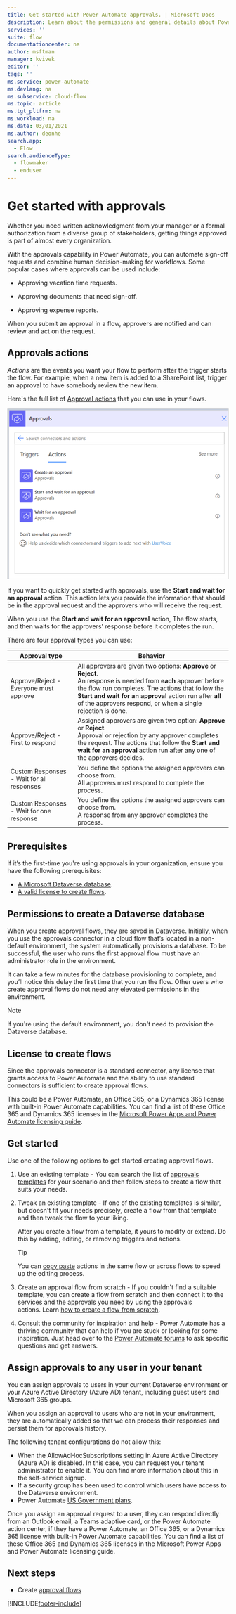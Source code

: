 ```yaml
---
title: Get started with Power Automate approvals. | Microsoft Docs
description: Learn about the permissions and general details about Power Automate approvals.
services: ''
suite: flow
documentationcenter: na
author: msftman
manager: kvivek
editor: ''
tags: ''
ms.service: power-automate
ms.devlang: na
ms.subservice: cloud-flow
ms.topic: article
ms.tgt_pltfrm: na
ms.workload: na
ms.date: 03/01/2021
ms.author: deonhe
search.app: 
  - Flow
search.audienceType: 
  - flowmaker
  - enduser
---
```


# Get started with approvals

Whether you need written acknowledgment from your manager or a formal authorization from a diverse group of stakeholders, getting things approved is part of almost every organization. 

With the approvals capability in Power Automate, you can automate sign-off requests and combine human decision-making for workflows. Some popular cases where approvals can be used include:

   - Approving vacation time requests.

   - Approving documents that need sign-off.

   - Approving expense reports.

When you submit an approval in a flow, approvers are notified and can review and act on the request.

## Approvals actions  
  
*Actions* are the events you want your flow to perform after the trigger starts the flow. For example, when a new item is added to a SharePoint list, trigger an approval to have somebody review the new item. 

Here's the full list of [Approval actions](/connectors/approvals/#actions) that you can use in your flows.  
  
![List of approval actions.](media/get-started-approvals/list-approval-actions.png)

If you want to quickly get started with approvals, use the **Start and wait for an approval** action. This action lets you provide the information that should be in the approval request and the approvers who will receive the request. 

When you use the **Start and wait for an approval** action, The flow starts, and then waits for the approvers' response before it completes the run.  

There are four approval types you can use:

| **Approval type**                         | **Behavior**                                                                                                                                                                                                                                                                                           |
|-------------------------------------------|--------------------------------------------------------------------------------------------------------------------------------------------------------------------------------------------------------------------------------------------------------------------------------------------------------|
| Approve/Reject - Everyone must approve    | All approvers are given two options: **Approve** or **Reject**. <br> An response is needed from **each** approver before the flow run completes. The actions that follow the **Start and wait for an approval** action run after **all** of the approvers respond, or when a single rejection is done.                                                            
| Approve/Reject - First to respond         | Assigned approvers are given two option: **Approve** or **Reject**. <br> Approval or rejection by any approver completes the request. The actions that follow the **Start and wait for an approval** action run after any one of the approvers decides.       
| Custom Responses - Wait for all responses | You define the options the assigned approvers can choose from. <br>All approvers must respond to complete the process.     
| Custom Responses - Wait for one response  | You define the options the assigned approvers can choose from. <br> A response from any approver completes the process.      

## Prerequisites

If it’s the first-time you're using approvals in your organization, ensure you have the following prerequisites:

   - [A Microsoft Dataverse database](#permissions-to-create-a-dataverse-database).
   - [A valid license to create flows](#license-to-create-flows).


## Permissions to create a Dataverse database

When you create approval flows, they are saved in Dataverse. Initially, when you use the approvals connector in a cloud flow that’s located in a non-default environment, the system automatically provisions a database. To be successful, the user who runs the first approval flow must have an administrator role in the environment.

It can take a few minutes for the database provisioning to complete, and you’ll notice this delay the first time that you run the flow. Other users who create approval flows do not need any elevated permissions in the environment.

>[!NOTE]
>If you're using the default environment, you don't need to provision the Dataverse database. 

## License to create flows

Since the approvals connector is a standard connector, any license that grants access to Power Automate and the ability to use standard connectors is sufficient to create approval flows.

This could be a Power Automate, an Office 365, or a Dynamics 365 license with built-in Power Automate capabilities. You can find a list of these Office 365 and Dynamics 365 licenses in the [Microsoft Power Apps and Power Automate licensing guide](https://go.microsoft.com/fwlink/?linkid=2085130).


## Get started

Use one of the following options to get started creating approval flows.
  
1. Use an existing template - You can search the list of [approvals templates](https://flow.microsoft.com/search/?category=Approval) for your scenario and then follow steps to create a flow that suits your needs. 

1. Tweak an existing template - If one of the existing templates is similar, but doesn't fit your needs precisely, create a flow from that template and then tweak the flow to your liking. 

   After you create a flow from a template, it yours to modify or extend. Do this by adding, editing, or removing triggers and actions. 
   
   >[!TIP]
   >You can [copy paste](https://flow.microsoft.com/blog/introducing-clipboard-in-flow-designer-and-three-new-user-experience-updates/) actions in the same flow or across flows to speed up the editing process.   

1. Create an approval flow from scratch - If you couldn't find a suitable template, you can create a flow from scratch and then connect it to the services and the approvals you need by using the approvals actions. Learn [how to create a flow from scratch](https://docs.microsoft.com/power-automate/get-started-logic-flow).  

1. Consult the community for inspiration and help - Power Automate has a thriving community that can help if you are stuck or looking for some inspiration. Just head over to the [Power Automate forums](https://powerusers.microsoft.com/t5/Building-Flows/bd-p/BuildingFlows) to ask specific questions and get answers.


## Assign approvals to any user in your tenant

You can assign approvals to users in your current Dataverse environment or your Azure Active Directory (Azure AD) tenant, including guest users and Microsoft 365 groups. 

When you assign an approval to users who are not in your environment, they are automatically added so that we can process their responses and persist them for approvals history. 

The following tenant configurations do not allow this:

- When the AllowAdHocSubscriptions setting in Azure Active Directory (Azure AD) is disabled. In this case, you can request your tenant administrator to enable it. You can find more information about this in the self-service signup.
- If a security group has been used to control which users have access to the Dataverse environment.
- Power Automate [US Government plans](./us-govt.md).


Once you assign an approval request to a user, they can respond directly from an Outlook email, a Teams adaptive card, or the Power Automate action center, if they have a Power Automate, an Office 365, or a Dynamics 365 license with built-in Power Automate capabilities. You can find a list of these Office 365 and Dynamics 365 licenses in the Microsoft Power Apps and Power Automate licensing guide.

## Next steps

- Create [approval flows](modern-approvals.md)






 


[!INCLUDE[footer-include](includes/footer-banner.md)]
